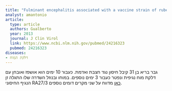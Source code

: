 ```yaml
---
title: "Fulminant encephalitis associated with a vaccine strain of rubella virus"
analyst: amantonio
article:
  type: article
  authors: Gualberto
  year: 2013
  journal: J Clin Virol
  link: https://www.ncbi.nlm.nih.gov/pubmed/24216323
  pubmed: 24216323
diseases:
- דלקת המוח
---
```


גבר בריא בן 31 קיבל חיסון נגד חצבת ואדמת. כעבור 10 ימים הוא אושפז ואובחן עם דלקת מוח נגיפית ונפטר כעבור 3 ימים נוספים. במוחו ובנוזל השדרה שלו התגלה זן הנגיף החיסוני RA27/3
[כאן](https://www.ncbi.nlm.nih.gov/pubmed/20840001) מדווח על שני מקרים דומים נוספים.
